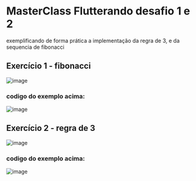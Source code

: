 # MasterClass Flutterando desafio 1 e 2
exemplificando de forma prática a implementação da regra de 3, e da sequencia de fibonacci

## Exercício 1 - fibonacci
![image](https://user-images.githubusercontent.com/76565329/196308763-e389bc2c-3479-4199-96b9-d85393dc365a.png)

### codigo do exemplo acima: 
![image](https://user-images.githubusercontent.com/76565329/196308959-eed71b91-b215-4c3e-8962-a17bedd053a0.png)





##  Exercício 2 -  regra de 3
![image](https://user-images.githubusercontent.com/76565329/196308866-2365c197-2a2f-4384-8dec-a2daae9c38fc.png)

### codigo do exemplo acima: 
![image](https://user-images.githubusercontent.com/76565329/196308999-5fa0efad-3e2f-43d7-9437-50093a689370.png)


